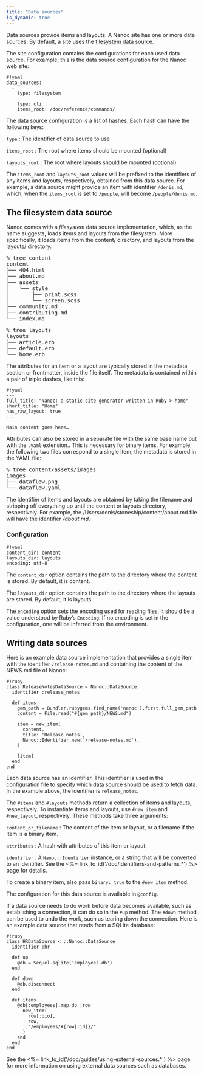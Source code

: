```yaml
---
title: "Data sources"
is_dynamic: true
---
```


<span class="firstterm">Data sources</span> provide items and layouts. A Nanoc site has one or more data sources. By default, a site uses the [filesystem data source](#the-filesystem-data-source).

The site configuration contains the configurations for each used data source. For example, this is the data source configuration for the Nanoc web site:

    #!yaml
    data_sources:
      -
        type: filesystem
      -
        type: cli
        items_root: /doc/reference/commands/

The data source configuration is a list of hashes. Each hash can have the following keys:

`type`
: The identifier of data source to use

`items_root`
: The root where items should be mounted (optional)

`layouts_root`
: The root where layouts should be mounted (optional)

The `items_root` and `layouts_root` values will be prefixed to the identifiers of any items and layouts, respectively, obtained from this data source. For example, a data source might provide an item with identifier `/denis.md`, which, when the `items_root` is set to `/people`, will become `/people/denis.md`.

The filesystem data source
--------------------------

Nanoc comes with a _filesystem_ data source implementation, which, as the name suggests, loads items and layouts from the filesystem. More specifically, it loads items from the <span class="filename">content/</span> directory, and layouts from the <span class="filename">layouts/</span> directory.

<pre><span class="prompt">%</span> <kbd>tree content</kbd>
content
├── 404.html
├── about.md
├── assets
│   └── style
│       ├── print.scss
│       └── screen.scss
├── community.md
├── contributing.md
└── index.md</pre>

<pre><span class="prompt">%</span> <kbd>tree layouts</kbd>
layouts
├── article.erb
├── default.erb
└── home.erb</pre>

The attributes for an item or a layout are typically stored in the metadata section or frontmatter, inside the file itself. The metadata is contained within a pair of triple dashes, like this:

    #!yaml
    ---
    full_title: "Nanoc: a static-site generator written in Ruby > home"
    short_title: "Home"
    has_raw_layout: true
    ---

    Main content goes here…

Attributes can also be stored in a separate file with the same base name but with the `.yaml` extension.. This is necessary for binary items. For example, the following two files correspond to a single item; the metadata is stored in the YAML file:

<pre><span class="prompt">%</span> <kbd>tree content/assets/images</kbd>
images
├── dataflow.png
└── dataflow.yaml</pre>

The identifier of items and layouts are obtained by taking the filename and stripping off everything up until the content or layouts directory, respectively. For example, the <span class="filename">/Users/denis/stoneship/content/about.md</span> file will have the identifier _/about.md_.

### Configuration

    #!yaml
    content_dir: content
    layouts_dir: layouts
    encoding: utf-8

The `content_dir` option contains the path to the directory where the content is stored. By default, it is <span class="filename">content</span>.

The `layouts_dir` option contains the path to the directory where the layouts are stored. By default, it is <span class="filename">layouts</span>.

The `encoding` option sets the encoding used for reading files. It should be a value understood by Ruby’s `Encoding`. If no encoding is set in the configuration, one will be inferred from the environment.

Writing data sources
--------------------

Here is an example data source implementation that provides a single item with the identifier `/release-notes.md` and containing the content of the <span class="filename">NEWS.md</span> file of Nanoc:

    #!ruby
    class ReleaseNotesDataSource < Nanoc::DataSource
      identifier :release_notes

      def items
        gem_path = Bundler.rubygems.find_name('nanoc').first.full_gem_path
        content = File.read("#{gem_path}/NEWS.md")

        item = new_item(
          content,
          title: 'Release notes',
          Nanoc::Identifier.new('/release-notes.md'),
        )

        [item]
      end
    end

Each data source has an identifier. This identifier is used in the configuration file to specify which data source should be used to fetch data. In the example above, the identifier is `release_notes`.

The `#items` and `#layouts` methods return a collection of items and layouts, respectively. To instantiate items and layouts, use `#new_item` and `#new_layout`, respectively. These methods take three arguments:

`content_or_filename`
: The content of the item or layout, or a filename if the item is a binary item.

`attributes`
: A hash with attributes of this item or layout.

`identifier`
: A `Nanoc::Identifier` instance, or a string that will be converted to an identifier. See the <%= link_to_id('/doc/identifiers-and-patterns.*') %> page for details.

To create a binary item, also pass `binary: true` to the `#new_item` method.

The configuration for this data source is available in `@config`.

If a data source needs to do work before data becomes available, such as establishing a connection, it can do so in the `#up` method. The `#down` method can be used to undo the work, such as tearing down the connection. Here is an example data source that reads from a SQLite database:

    #!ruby
    class HRDataSource < ::Nanoc::DataSource
      identifier :hr

      def up
        @db = Sequel.sqlite('employees.db')
      end

      def down
        @db.disconnect
      end

      def items
        @db[:employees].map do |row|
          new_item(
            row[:bio],
            row,
            "/employees/#{row[:id]}/"
          )
        end
      end
    end

See the <%= link_to_id('/doc/guides/using-external-sources.*') %> page for more information on using external data sources such as databases.

